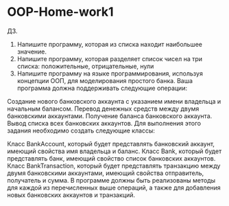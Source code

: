 # OOP-Home-work1
ДЗ.
1. Напишите программу, которая из списка находит наибольшее значение.
2. Напишите программу, которая разделяет список чисел на три списка: положительные, отрицательные, нули
3. Напишите программу на языке программирования, используя концепции ООП, для моделирования простого банка. Ваша программа должна поддерживать следующие операции:

Создание нового банковского аккаунта с указанием имени владельца и начальным балансом.
Перевод денежных средств между двумя банковскими аккаунтами.
Получение баланса банковского аккаунта.
Вывод списка всех банковских аккаунтов.
Для выполнения этого задания необходимо создать следующие классы:

Класс BankAccount, который будет представлять банковский аккаунт, имеющий свойства имя владельца и баланс.
Класс Bank, который будет представлять банк, имеющий свойство список банковских аккаунтов.
Класс BankTransaction, который будет представлять транзакцию между двумя банковскими аккаунтами, имеющий свойства отправитель, получатель и сумма.
В программе должны быть реализованы методы для каждой из перечисленных выше операций, а также для добавления новых банковских аккаунтов и транзакций.
